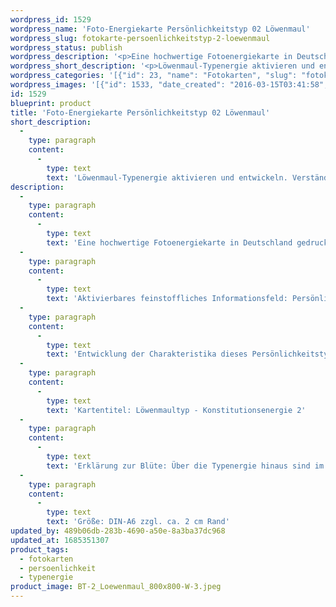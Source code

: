 ```yaml
---
wordpress_id: 1529
wordpress_name: 'Foto-Energiekarte Persönlichkeitstyp 02 Löwenmaul'
wordpress_slug: fotokarte-persoenlichkeitstyp-2-loewenmaul
wordpress_status: publish
wordpress_description: '<p>Eine hochwertige Fotoenergiekarte in Deutschland gedruckt und in Handarbeit laminiert.  Sie ist in Postkartengröße (DIN-A6) oder kleiner gut zu transportieren und kann auch auf den Körper aufgelegt werden.</p><p>Aktivierbares feinstoffliches Informationsfeld: Persönlichkeitsenergie eines Löwenmaul-Typs: Unterhaltend, sprühend, kraftvoll, wechselhaft, lustig.</p><p>Entwicklung der Charakteristika dieses Persönlichkeitstyps. Stärkung der entsprechenden Persönlichkeit mit ihrer besonderen Energiequalität. Ausgleich und Veränderung ungünstiger Zustände innerhalb einer Person, die aufgrund dieser Konstitution entstanden sind. Annahme und Verständnis für einen Menschen mit dieser Persönlichkeitsenergie. Eine Stärkung der eigenen Persönlichkeitsenergie sowie die Beschäftigung mit der Energie anderer Persönlichkeiten kann insgesamt das eigene Selbstbewusstsein stärken.<br />Kartentitel: Löwenmaultyp - Konstitutionsenergie 2</p><p>Erklärung zur Blüte: Über die Typenergie hinaus sind im Energiefeld dieser Blüte in besonderem Maße u.a. elveden-energetisch vorhanden: Sonnige Lebensfreude, Zartheit, Unabhängigkeit.</p><p>Größe: DIN-A6 zzgl. ca. 2 cm Rand<br />Andere Formate sind individuell für Sie innerhalb weniger Tage herstellbar. Bitte kontaktieren Sie uns hierfür unter <a href="mailto:info@elvedenverlag.de">info@elvedenverlag.de</a>.</p><p>Anwendungshinweise</p>'
wordpress_short_description: '<p>Löwenmaul-Typenergie aktivieren und entwickeln. Verständnis für diese Typenergie gewinnen (&#8222;unterhaltend, sprühend, kraftvoll, wechselhaft, lustig&#8220;)<br /><em>Hinweis: Das Wasserzeichen „Elveden Verlag Energiebild“ wird nicht mit gedruckt</em></p>'
wordpress_categories: '[{"id": 23, "name": "Fotokarten", "slug": "fotokarten"}, {"id": 37, "name": "Pers\u00f6nlichkeit", "slug": "persoenlichkeit"}, {"id": 90, "name": "Typenergie", "slug": "typenergie"}]'
wordpress_images: '[{"id": 1533, "date_created": "2016-03-15T03:41:58", "date_created_gmt": "2016-03-15T01:41:58", "date_modified": "2016-03-15T03:41:58", "date_modified_gmt": "2016-03-15T01:41:58", "src": "https://my.feenbaum.de/wp-content/uploads/2016/03/BT-2_Loewenmaul_800x800-W-3.jpeg", "name": "BT-2_Loewenmaul_800x800-W", "alt": ""}]'
id: 1529
blueprint: product
title: 'Foto-Energiekarte Persönlichkeitstyp 02 Löwenmaul'
short_description:
  -
    type: paragraph
    content:
      -
        type: text
        text: 'Löwenmaul-Typenergie aktivieren und entwickeln. Verständnis für diese Typenergie gewinnen (''unterhaltend, sprühend, kraftvoll, wechselhaft, lustig'')'
description:
  -
    type: paragraph
    content:
      -
        type: text
        text: 'Eine hochwertige Fotoenergiekarte in Deutschland gedruckt und in Handarbeit laminiert.  Sie ist in Postkartengröße (DIN-A6) oder kleiner gut zu transportieren und kann auch auf den Körper aufgelegt werden.'
  -
    type: paragraph
    content:
      -
        type: text
        text: 'Aktivierbares feinstoffliches Informationsfeld: Persönlichkeitsenergie eines Löwenmaul-Typs: Unterhaltend, sprühend, kraftvoll, wechselhaft, lustig.'
  -
    type: paragraph
    content:
      -
        type: text
        text: 'Entwicklung der Charakteristika dieses Persönlichkeitstyps. Stärkung der entsprechenden Persönlichkeit mit ihrer besonderen Energiequalität. Ausgleich und Veränderung ungünstiger Zustände innerhalb einer Person, die aufgrund dieser Konstitution entstanden sind. Annahme und Verständnis für einen Menschen mit dieser Persönlichkeitsenergie. Eine Stärkung der eigenen Persönlichkeitsenergie sowie die Beschäftigung mit der Energie anderer Persönlichkeiten kann insgesamt das eigene Selbstbewusstsein stärken.'
  -
    type: paragraph
    content:
      -
        type: text
        text: 'Kartentitel: Löwenmaultyp - Konstitutionsenergie 2'
  -
    type: paragraph
    content:
      -
        type: text
        text: 'Erklärung zur Blüte: Über die Typenergie hinaus sind im Energiefeld dieser Blüte in besonderem Maße u.a. elveden-energetisch vorhanden: Sonnige Lebensfreude, Zartheit, Unabhängigkeit.'
  -
    type: paragraph
    content:
      -
        type: text
        text: 'Größe: DIN-A6 zzgl. ca. 2 cm Rand'
updated_by: 489b06db-283b-4690-a50e-8a3ba37dc968
updated_at: 1685351307
product_tags:
  - fotokarten
  - persoenlichkeit
  - typenergie
product_image: BT-2_Loewenmaul_800x800-W-3.jpeg
---
```


